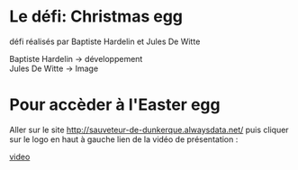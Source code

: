 # Le défi: Christmas egg

défi réalisés par Baptiste Hardelin et Jules De Witte

Baptiste Hardelin -> développement <br />
Jules De Witte -> Image


# Pour accèder à l'Easter egg
Aller sur le site http://sauveteur-de-dunkerque.alwaysdata.net/ puis cliquer sur le logo en haut à gauche lien de la vidéo de présentation :

<a href="https://github.com/BaptisteHardelin/NuitDeLinfoChrismasEgg/blob/main/noticeDeDeclanchement.gif">video</a>
